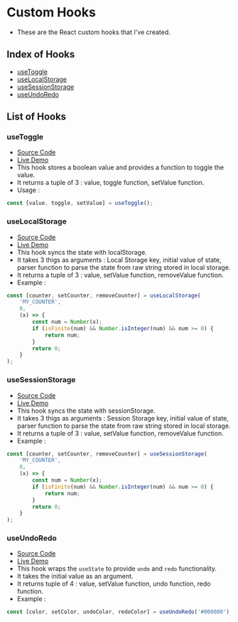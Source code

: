 # Custom Hooks

- These are the React custom hooks that I've created.

## Index of Hooks

- [useToggle](https://github.com/dhruvdhaduk-simform/hooks?tab=readme-ov-file#usetoggle)
- [useLocalStorage](https://github.com/dhruvdhaduk-simform/hooks?tab=readme-ov-file#uselocalstorage)
- [useSessionStorage](https://github.com/dhruvdhaduk-simform/hooks?tab=readme-ov-file#usesessionstorage)
- [useUndoRedo](https://github.com/dhruvdhaduk-simform/hooks?tab=readme-ov-file#useundoredo)

## List of Hooks

### useToggle

- [Source Code](https://github.com/dhruvdhaduk-simform/hooks/blob/main/src/hooks/useToggle.ts)
- [Live Demo](https://my-custom-hooks.netlify.app/#use-toggle)
- This hook stores a boolean value and provides a function to toggle the value.
- It returns a tuple of 3 : value, toggle function, setValue function.
- Usage :

```typescript
const [value, toggle, setValue] = useToggle();
```

### useLocalStorage

- [Source Code](https://github.com/dhruvdhaduk-simform/hooks/blob/main/src/hooks/useLocalStorage.ts)
- [Live Demo](https://my-custom-hooks.netlify.app/#use-local-storage)
- This hook syncs the state with localStorage.
- It takes 3 thigs as arguments : Local Storage key, initial value of state, parser function to parse the state from raw string stored in local storage.
- It returns a tuple of 3 : value, setValue function, removeValue function.
- Example :

```typescript
const [counter, setCounter, removeCounter] = useLocalStorage(
    'MY_COUNTER',
    0,
    (x) => {
        const num = Number(x);
        if (isFinite(num) && Number.isInteger(num) && num >= 0) {
            return num;
        }
        return 0;
    }
);
```

### useSessionStorage

- [Source Code](https://github.com/dhruvdhaduk-simform/hooks/blob/main/src/hooks/useSessionStorage.ts)
- [Live Demo](https://my-custom-hooks.netlify.app/#use-session-storage)
- This hook syncs the state with sessionStorage.
- It takes 3 thigs as arguments : Session Storage key, initial value of state, parser function to parse the state from raw string stored in local storage.
- It returns a tuple of 3 : value, setValue function, removeValue function.
- Example :

```typescript
const [counter, setCounter, removeCounter] = useSessionStorage(
    'MY_COUNTER',
    0,
    (x) => {
        const num = Number(x);
        if (isFinite(num) && Number.isInteger(num) && num >= 0) {
            return num;
        }
        return 0;
    }
);
```

### useUndoRedo

- [Source Code](https://github.com/dhruvdhaduk-simform/hooks/blob/main/src/hooks/useUndoRedo.ts)
- [Live Demo](https://my-custom-hooks.netlify.app/#use-undo-redo)
- This hook wraps the `useState` to provide `undo` and `redo` functionality.
- It takes the initial value as an argument.
- It returns tuple of 4 : value, setValue function, undo function, redo function.
- Example :

```typescript
const [color, setColor, undoColor, redoColor] = useUndoRedo('#000000');
```
